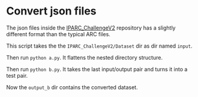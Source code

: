 # Convert json files

The json files inside the [IPARC_ChallengeV2](https://github.com/ac20/IPARC_ChallengeV2/tree/main/Dataset) repository has a slightly different format than the typical ARC files.

This script takes the the `IPARC_ChallengeV2/Dataset` dir as dir named `input`.

Then run `python a.py`. It flattens the nested directory structure.

Then run `python b.py`. It takes the last input/output pair and turns it into a test pair.

Now the `output_b` dir contains the converted dataset.
